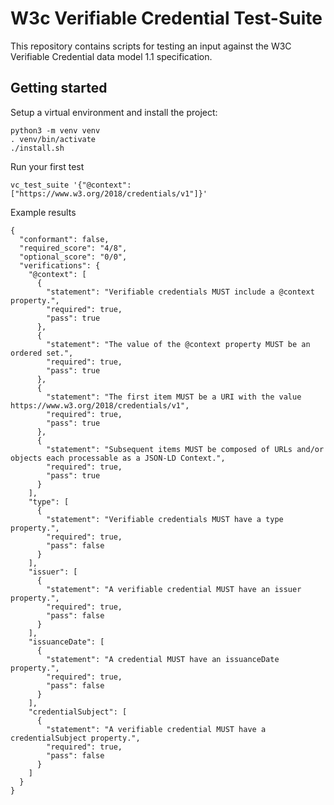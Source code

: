 # W3c Verifiable Credential Test-Suite

This repository contains scripts for testing an input against the W3C Verifiable Credential data model 1.1 specification. 

## Getting started

Setup a virtual environment and install the project:
```
python3 -m venv venv
. venv/bin/activate
./install.sh

```

Run your first test
```
vc_test_suite '{"@context": ["https://www.w3.org/2018/credentials/v1"]}'

```

Example results
```
{
  "conformant": false,
  "required_score": "4/8",
  "optional_score": "0/0",
  "verifications": {
    "@context": [
      {
        "statement": "Verifiable credentials MUST include a @context property.",
        "required": true,
        "pass": true
      },
      {
        "statement": "The value of the @context property MUST be an ordered set.",
        "required": true,
        "pass": true
      },
      {
        "statement": "The first item MUST be a URI with the value https://www.w3.org/2018/credentials/v1",
        "required": true,
        "pass": true
      },
      {
        "statement": "Subsequent items MUST be composed of URLs and/or objects each processable as a JSON-LD Context.",
        "required": true,
        "pass": true
      }
    ],
    "type": [
      {
        "statement": "Verifiable credentials MUST have a type property.",
        "required": true,
        "pass": false
      }
    ],
    "issuer": [
      {
        "statement": "A verifiable credential MUST have an issuer property.",
        "required": true,
        "pass": false
      }
    ],
    "issuanceDate": [
      {
        "statement": "A credential MUST have an issuanceDate property.",
        "required": true,
        "pass": false
      }
    ],
    "credentialSubject": [
      {
        "statement": "A verifiable credential MUST have a credentialSubject property.",
        "required": true,
        "pass": false
      }
    ]
  }
}
```